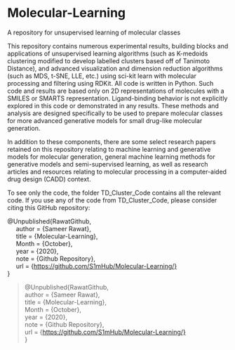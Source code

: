# Molecular-Learning
A repository for unsupervised learning of molecular classes

This repository contains numerous experimental results, building blocks and applications of unsupervised learning algorithms (such as K-medoids clustering modified to develop labelled clusters based off of Tanimoto Distance), and advanced visualization and dimension reduction algorithms (such as MDS, t-SNE, LLE, etc.) using sci-kit learn with molecular processing and filtering using RDKit. All code is written in Python. Such code and results are based only on 2D representations of molecules with a SMILES or SMARTS representation. Ligand-binding behavior is not explicitly explored in this code or demonstrated in any results. These methods and analysis are designed specifically to be used to prepare molecular classes for more advanced generative models for small drug-like molecular generation.

In addition to these components, there are some select research papers retained on this repository relating to machine learning and generative models for molecular generation, general machine learning methods for generative models and semi-supervised learning, as well as research articles and resources relating to molecular processing in a computer-aided drug design (CADD) context. 

To see only the code, the folder TD_Cluster_Code contains all the relevant code. If you use any of the code from TD_Cluster_Code, please consider citing this GitHub repository:

@Unpublished{RawatGithub, <br /> <space><space>
&nbsp;&nbsp;&nbsp;&nbsp; author = {Sameer Rawat}, <br /> <space><space>
&nbsp;&nbsp;&nbsp;&nbsp; title = {Molecular-Learning}, <br /> <space><space>
&nbsp;&nbsp;&nbsp;&nbsp; Month = {October}, <br /> <space><space>
&nbsp;&nbsp;&nbsp;&nbsp; year = {2020}, <br /> <space><space>
&nbsp;&nbsp;&nbsp;&nbsp; note =   {Github Repository}, <br /> <space><space>
&nbsp;&nbsp;&nbsp;&nbsp; url = {https://github.com/S1mHub/Molecular-Learning/} <br /> <space><space>
}

>@Unpublished{RawatGithub,  <br />
>  author = {Sameer Rawat},   <br />
>  title = {Molecular-Learning},   <br />
>  Month = {October},   <br />
>  year = {2020},   <br />
>  note =   {Github Repository},  <br />
>  url = {https://github.com/S1mHub/Molecular-Learning/}   <br />
>}
